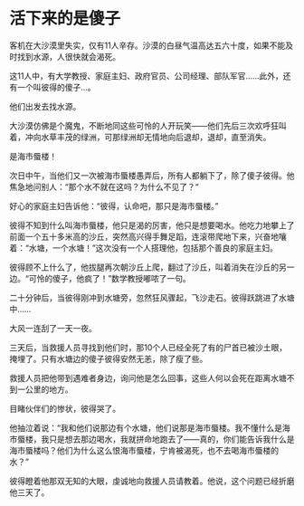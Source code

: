 # 活下来的是傻子
客机在大沙漠里失实，仅有11人辛存。沙漠的白昼气温高达五六十度，如果不能及时找到水源，人很快就会渴死。 


这11人中，有大学教授、家庭主妇、政府官员、公司经理、部队军官……此外，还有一个叫彼得的傻子…。 


他们出发去找水源。 


大沙漠仿佛是个魔鬼，不断地同这些可怜的人开玩笑——他们先后三次欢呼狂叫着，冲向水草丰茂的绿洲，可那绿洲却无情地向后退却，退却，直至消失。 


是海市蜃楼！ 


次日中午，当他们又一次被海市蜃楼愚弄后，所有人都躺下了，除了傻子彼得。他焦急地问别人：“那个水不就在这吗？为什么不见了？“ 


好心的家庭主妇告诉他：“彼得，认命吧，那只是海市蜃楼。” 


彼得不知到什么叫海市蜃楼，他只是渴的厉害，他只是想要喝水。他吃力地攀上了前面一个五十多米高的沙丘，突然高兴得手舞足蹈，连滚带爬地下来，兴奋地嚷着：“水塘，一个水塘！”这次没有一个人搭理他，包括那个善良的家庭主妇。 


彼得顾不上什么了，他拔腿再次朝沙丘上爬，翻过了沙丘，叫着消失在沙丘的另一边。“可怜的傻子，他疯了！”数学教授嘟哝了一句。 


二十分钟后，当彼得刚冲到水塘旁，忽然狂风骤起，飞沙走石。彼得跃跳进了水塘中…… 


大风一连刮了一天一夜。 


三天后，当救援人员寻找到他们时，那10个人已经全死了有的尸首已被沙土眼，掩埋了。只有水塘边的傻子彼得安然无恙，除了瘦了些。 


救援人员把他带到遇难者身边，询问他是怎么回事，这些人何以会死在距离水塘不到一公里的地方。 


目睹伙伴们的惨状，彼得哭了。 


他抽泣着说：“我和他们说那边有个水塘，他们说那是海市蜃楼。我不懂什么是海市蜃楼，我只是想去那边喝水，我就拼命地跑去了——真的，你们能告诉我什么是海市蜃楼吗？他们为什么这么恨海市蜃楼，宁肯被渴死，也不去喝海市蜃楼的水？” 


彼得瞪着他那双无知的大眼，虔诚地向救援人员请教着。他说，这个问题已经折磨他三天了。
 